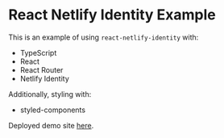 # React Netlify Identity Example

This is an example of using `react-netlify-identity` with:

- TypeScript
- React
- React Router
- Netlify Identity

Additionally, styling with:

- styled-components

Deployed demo site [here](https://react-netlify-identity-example.netlify.com/).
